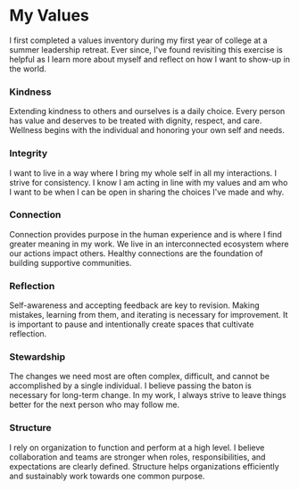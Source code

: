 # My Values

I first completed a values inventory during my first year of college at a summer leadership retreat.
Ever since, I've found revisiting this exercise is helpful as I learn more about myself and reflect on how I want to show-up in the world.

### Kindness
Extending kindness to others and ourselves is a daily choice. 
Every person has value and deserves to be treated with dignity, respect, and care.
Wellness begins with the individual and honoring your own self and needs.

### Integrity
I want to live in a way where I bring my whole self in all my interactions.
I strive for consistency.
I know I am acting in line with my values and am who I want to be when I can be open in sharing the choices I've made and why.

### Connection
Connection provides purpose in the human experience and is where I find greater meaning in my work.
We live in an interconnected ecosystem where our actions impact others.
Healthy connections are the foundation of building supportive communities.

### Reflection
Self-awareness and accepting feedback are key to revision.
Making mistakes, learning from them, and iterating is necessary for improvement.
It is important to pause and intentionally create spaces that cultivate reflection.

### Stewardship
The changes we need most are often complex, difficult, and cannot be accomplished by a single individual.
I believe passing the baton is necessary for long-term change. 
In my work, I always strive to leave things better for the next person who may follow me.

### Structure
I rely on organization to function and perform at a high level.
I believe collaboration and teams are stronger when roles, responsibilities, and expectations are clearly defined.
Structure helps organizations efficiently and sustainably work towards one common purpose.


